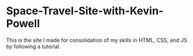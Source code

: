 # Space-Travel-Site-with-Kevin-Powell
This is the site I made for consolidation of my skills in HTML, CSS, and JS by following a tutorial.
